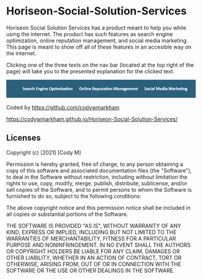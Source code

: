# Horiseon-Social-Solution-Services

Horiseon Social Solution Services has a product meant to help you while using the internet. The product has such features as search engine optimization, online reputation management, and social media marketing. This page is meant to show off all of these features in an accesible way on the internet.

Clicking one of the three texts on the nav bar (located at the top right of the page) will take you to the presented explanation for the clicked text.


![Explantion Image](https://github.com/codywmarkham/Horiseon-Social-Solution-Services/blob/main/assets/images/Explanation.png)

Coded by https://github.com/codywmarkham


https://codywmarkham.github.io/Horiseon-Social-Solution-Services/




## Licenses

Copyright (c) [2021] [Cody M]

Permission is hereby granted, free of charge, to any person obtaining a copy of this software and associated documentation files (the "Software"), to deal in the Software without restriction, including without limitation the rights to use, copy, modify, merge, publish, distribute, sublicense, and/or sell copies of the Software, and to permit persons to whom the Software is furnished to do so, subject to the following conditions:

The above copyright notice and this permission notice shall be included in all copies or substantial portions of the Software.

THE SOFTWARE IS PROVIDED "AS IS", WITHOUT WARRANTY OF ANY KIND, EXPRESS OR IMPLIED, INCLUDING BUT NOT LIMITED TO THE WARRANTIES OF MERCHANTABILITY, FITNESS FOR A PARTICULAR PURPOSE AND NONINFRINGEMENT. IN NO EVENT SHALL THE AUTHORS OR COPYRIGHT HOLDERS BE LIABLE FOR ANY CLAIM, DAMAGES OR OTHER LIABILITY, WHETHER IN AN ACTION OF CONTRACT, TORT OR OTHERWISE, ARISING FROM, OUT OF OR IN CONNECTION WITH THE SOFTWARE OR THE USE OR OTHER DEALINGS IN THE SOFTWARE.
